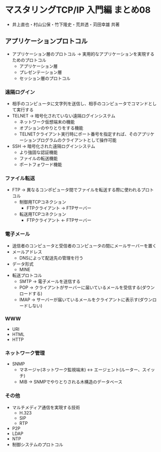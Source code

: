 # マスタリングTCP/IP 入門編 まとめ08
- 井上直也・村山公保・竹下隆史・荒井透・苅田幸雄 共著

## アプリケーションプロトコル
- アプリケーション層のプロトコル -> 実用的なアプリケーションを実現するためのプロトコル
  - アプリケーション層
  - プレゼンテーション層
  - セッション層のプロトコル

### 遠隔ログイン
- 相手のコンピュータに文字列を送信し、相手のコンピュータでコマンドとして実行する
- TELNET -> 暗号化されていない遠隔ログインシステム
  - ネットワーク仮想端末の機能
  - オプションのやりとりをする機能
  - TELNETクライアント実行時にポート番号を指定すれば、そのアプリケーションプログラムのクライアントとして操作可能
- SSH -> 暗号化された遠隔ログインシステム
  - より強固な認証機能
  - ファイルの転送機能
  - ポートフォワード機能

### ファイル転送
- FTP -> 異なるコンポピュータ間でファイルを転送する際に使われるプロトコル
  - 制御用TCPコネクション
    - FTPクライアント -> FTPサーバー
  - 転送用TCPコネクション
    - FTPクライアント <- FTPサーバー

### 電子メール
- 送信者のコンピュータと受信者のコンピュータの間にメールサーバーを置く
- メールアドレス
  - DNSによって配送先の管理を行う
- データ形式
  - MINE
- 転送プロトコル
  - SMTP -> 電子メールを送信する
  - POP -> クライアントがサーバーに届いているメールを受信する(ダウンロードする)
  - IMAP -> サーバーが届いているメールをクライアントに表示す(ダウンロードしない)

### WWW
- URI
- HTML
- HTTP

### ネットワーク管理
- SNMP
  - マネージャ(ネットワーク監視端末) <-> エージェント(ルーター、スイッチ)
  - MIB -> SNMPでやりとりされる木構造のデータベース

### その他
- マルチメディア通信を実現する技術
  - H.323
  - SIP
  - RTP
- P2P
- LDAP
- NTP
- 制御システムのプロトコル
